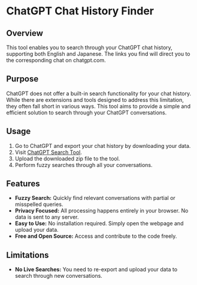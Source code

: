 # ChatGPT Chat History Finder

## Overview

This tool enables you to search through your ChatGPT chat history, supporting both English and Japanese. 
The links you find will direct you to the corresponding chat on chatgpt.com.

## Purpose

ChatGPT does not offer a built-in search functionality for your chat history. 
While there are extensions and tools designed to address this limitation, they often fall short in various ways. 
This tool aims to provide a simple and efficient solution to search through your ChatGPT conversations.

## Usage

1. Go to ChatGPT and export your chat history by downloading your data.
2. Visit [ChatGPT Search Tool](https://laggingreflex.github.io/chatgpt-search/).
3. Upload the downloaded zip file to the tool.
4. Perform fuzzy searches through all your conversations.

## Features

- **Fuzzy Search:** Quickly find relevant conversations with partial or misspelled queries.
- **Privacy Focused:** All processing happens entirely in your browser. No data is sent to any server.
- **Easy to Use:** No installation required. Simply open the webpage and upload your data.
- **Free and Open Source:** Access and contribute to the code freely.

## Limitations

- **No Live Searches:** You need to re-export and upload your data to search through new conversations.
